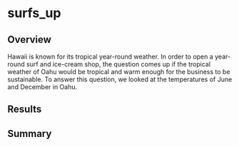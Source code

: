 # surfs_up
## Overview
Hawaii is known for its tropical year-round weather. In order to open a year-round surf and ice-cream shop, the question comes up if the tropical weather of Oahu would be tropical and warm enough for the business to be sustainable. To answer this question, we looked at the temperatures of June and December in Oahu.
## Results

## Summary
